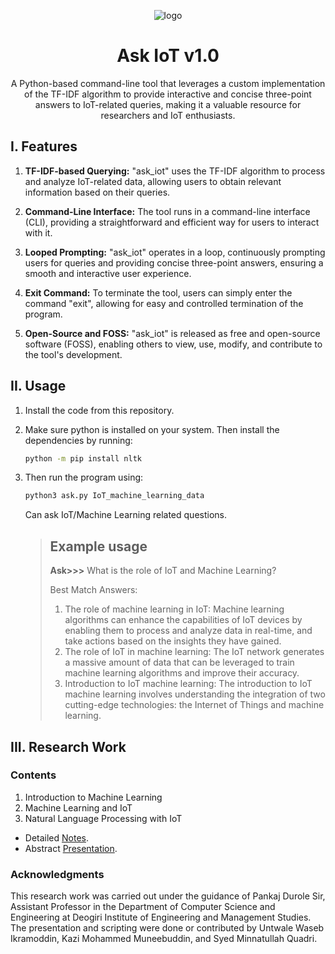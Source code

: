 <p align="center"><img align="center" src="https://github.com/s-m-quadri/ask_iot/assets/88645248/7c2a0853-32ee-4fff-affc-48cf63ec0b77" alt="logo"></img></p>

<h1 align="center">Ask IoT v1.0</h1>

<p align="center">A Python-based command-line tool that leverages a custom implementation of the TF-IDF algorithm to provide interactive and concise three-point answers to IoT-related queries, making it a valuable resource for researchers and IoT enthusiasts.</p>

## I. Features

1. **TF-IDF-based Querying:** "ask_iot" uses the TF-IDF algorithm to process and analyze IoT-related data, allowing users to obtain relevant information based on their queries.

2. **Command-Line Interface:** The tool runs in a command-line interface (CLI), providing a straightforward and efficient way for users to interact with it.

3. **Looped Prompting:** "ask_iot" operates in a loop, continuously prompting users for queries and providing concise three-point answers, ensuring a smooth and interactive user experience.

4. **Exit Command:** To terminate the tool, users can simply enter the command "exit", allowing for easy and controlled termination of the program.

5. **Open-Source and FOSS:** "ask_iot" is released as free and open-source software (FOSS), enabling others to view, use, modify, and contribute to the tool's development.

## II. Usage

1. Install the code from this repository.

2. Make sure python is installed on your system. Then install the dependencies by running:
	```bash
	python -m pip install nltk
	```
3. Then run the program using:
	```bash
	python3 ask.py IoT_machine_learning_data
	```
	Can ask IoT/Machine Learning related questions.

	> ## Example usage
	>
	> **Ask>>>** What is the role of IoT and Machine Learning?
	> 
	> Best Match Answers:
	> 1. The role of machine learning in IoT: Machine learning algorithms can enhance the capabilities of IoT devices by enabling them to
	> process and analyze data in real-time, and take actions based on the
	> insights they have gained.
	> 2. The role of IoT in machine learning: The IoT network generates a massive amount of data that can be leveraged to train machine learning
	> algorithms and improve their accuracy.
	> 3. Introduction to IoT machine learning: The introduction to IoT machine learning involves understanding the integration of two
	> cutting-edge technologies: the Internet of Things and machine
	> learning.


## III. Research Work

### Contents

1. Introduction to Machine Learning
2. Machine Learning and IoT
3. Natural Language Processing with IoT

- Detailed [Notes](NOTES.md).
- Abstract [Presentation](https://docs.google.com/presentation/d/15Crt39c7f4hn94sTE6PJ4gRnaWAT7Z3TCu3-UZE4f6A/edit?usp=sharing).

### Acknowledgments

This research work was carried out under the guidance of Pankaj Durole Sir, Assistant Professor in the Department of Computer Science and Engineering at Deogiri Institute of Engineering and Management Studies. The presentation and scripting were done or contributed by Untwale Waseb Ikramoddin, Kazi Mohammed Muneebuddin, and Syed Minnatullah Quadri.
